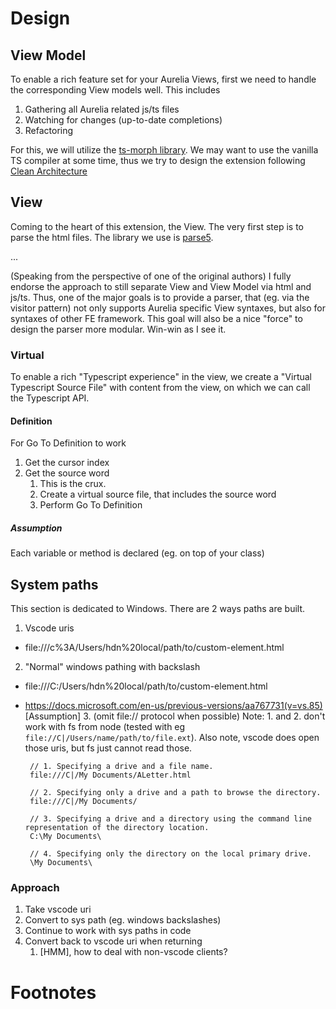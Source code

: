 
# Design

## View Model
To enable a rich feature set for your Aurelia Views, first we need to handle the corresponding View models well.
This includes
1. Gathering all Aurelia related js/ts files
2. Watching for changes (up-to-date completions)
3. Refactoring

For this, we will utilize the [ts-morph library][1].
We may want to use the vanilla TS compiler at some time, thus we try to design the extension following [Clean Architecture][2]

## View
Coming to the heart of this extension, the View.
The very first step is to parse the html files.
The library we use is [parse5][3].

...

(Speaking from the perspective of one of the original authors)
I fully endorse the approach to still separate View and View Model via html and js/ts.
Thus, one of the major goals is to provide a parser, that (eg. via the visitor pattern) not only supports
Aurelia specific View syntaxes, but also for syntaxes of other FE framework.
This goal will also be a nice "force" to design the parser more modular.
Win-win as I see it.

### Virtual
To enable a rich "Typescript experience" in the view, we create a "Virtual Typescript Source File" with content from the view, on which we can call the Typescript API.

#### Definition
For Go To Definition to work
1. Get the cursor index
2. Get the source word
   1. This is the crux.
   2. Create a virtual source file, that includes the source word
   3. Perform Go To Definition

##### Assumption
Each variable or method is declared (eg. on top of your class)


## System paths
This section is dedicated to Windows.
There are 2 ways paths are built.
1. Vscode uris
  - file:///c%3A/Users/hdn%20local/path/to/custom-element.html
2. "Normal" windows pathing with backslash
  - file:///C:/Users/hdn%20local/path/to/custom-element.html
  - https://docs.microsoft.com/en-us/previous-versions/aa767731(v=vs.85)
    [Assumption] 3. (omit file:// protocol when possible)
    Note: 1. and 2. don't work with fs from node (tested with eg `file://C|/Users/name/path/to/file.ext`).
    Also note, vscode does open those uris, but fs just cannot read those.

    ```
     // 1. Specifying a drive and a file name.
     file:///C|/My Documents/ALetter.html

     // 2. Specifying only a drive and a path to browse the directory.
     file:///C|/My Documents/

     // 3. Specifying a drive and a directory using the command line representation of the directory location.
     C:\My Documents\

     // 4. Specifying only the directory on the local primary drive.
     \My Documents\
    ```

### Approach
1. Take vscode uri
2. Convert to sys path (eg. windows backslashes)
3. Continue to work with sys paths in code
4. Convert back to vscode uri when returning
   1. [HMM], how to deal with non-vscode clients?


# Footnotes

[1]: https://github.com/dsherret/ts-morph
[2]: https://blog.cleancoder.com/uncle-bob/2012/08/13/the-clean-architecture.html
[3]: https://github.com/inikulin/parse5
